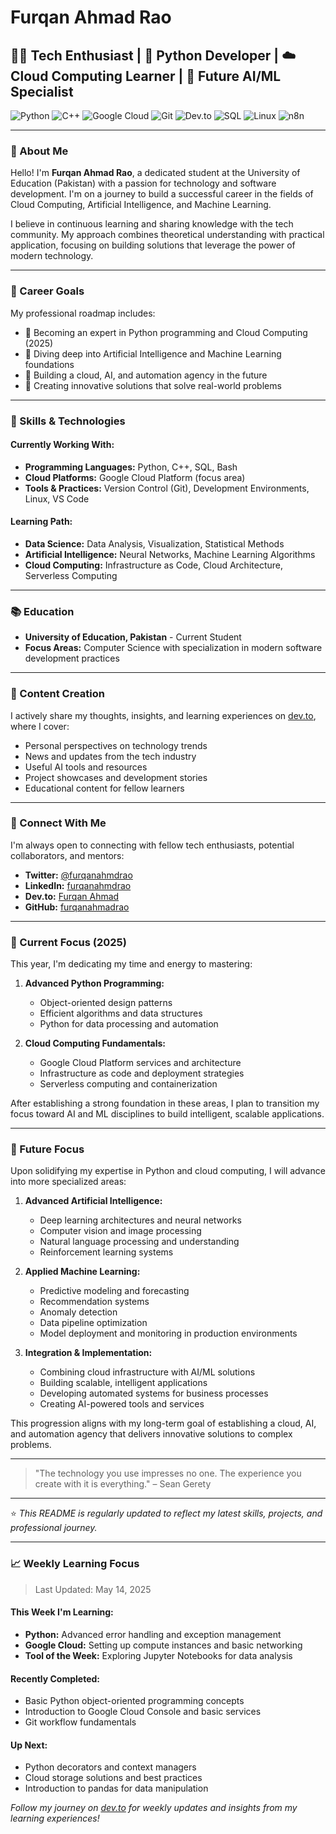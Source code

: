 # Furqan Ahmad Rao

## 👨‍💻 Tech Enthusiast | 🐍 Python Developer | ☁️ Cloud Computing Learner | 🤖 Future AI/ML Specialist

![Python](https://img.shields.io/badge/Python-3776AB?style=for-the-badge&logo=python&logoColor=white)
![C++](https://img.shields.io/badge/C%2B%2B-00599C?style=for-the-badge&logo=c%2B%2B&logoColor=white)
![Google Cloud](https://img.shields.io/badge/Google_Cloud-4285F4?style=for-the-badge&logo=google-cloud&logoColor=white)
![Git](https://img.shields.io/badge/GIT-E44C30?style=for-the-badge&logo=git&logoColor=white)
![Dev.to](https://img.shields.io/badge/dev.to-0A0A0A?style=for-the-badge&logo=dev.to&logoColor=white)
![SQL](https://img.shields.io/badge/SQL-025E8C?style=for-the-badge&logo=postgresql&logoColor=white)
![Linux](https://img.shields.io/badge/Linux-FCC624?style=for-the-badge&logo=linux&logoColor=black)
![n8n](https://img.shields.io/badge/n8n-1A1A1A?style=for-the-badge&logo=n8n&logoColor=orange)


---

### 🚀 About Me

Hello! I'm **Furqan Ahmad Rao**, a dedicated student at the University of Education (Pakistan) with a passion for technology and software development. I'm on a journey to build a successful career in the fields of Cloud Computing, Artificial Intelligence, and Machine Learning.

I believe in continuous learning and sharing knowledge with the tech community. My approach combines theoretical understanding with practical application, focusing on building solutions that leverage the power of modern technology.

---

### 🎯 Career Goals

My professional roadmap includes:

- 📌 Becoming an expert in Python programming and Cloud Computing (2025)
- 📌 Diving deep into Artificial Intelligence and Machine Learning foundations
- 📌 Building a cloud, AI, and automation agency in the future
- 📌 Creating innovative solutions that solve real-world problems

---

### 🧠 Skills & Technologies

#### Currently Working With:
- **Programming Languages:** Python, C++, SQL, Bash
- **Cloud Platforms:** Google Cloud Platform (focus area)
- **Tools & Practices:** Version Control (Git), Development Environments, Linux, VS Code

#### Learning Path:
- **Data Science:** Data Analysis, Visualization, Statistical Methods
- **Artificial Intelligence:** Neural Networks, Machine Learning Algorithms
- **Cloud Computing:** Infrastructure as Code, Cloud Architecture, Serverless Computing

---

### 📚 Education

- **University of Education, Pakistan** - Current Student
- **Focus Areas:** Computer Science with specialization in modern software development practices

---

### 📝 Content Creation

I actively share my thoughts, insights, and learning experiences on [dev.to](https://dev.to/furqanahmadrao), where I cover:

- Personal perspectives on technology trends
- News and updates from the tech industry
- Useful AI tools and resources
- Project showcases and development stories
- Educational content for fellow learners

---

### 🔗 Connect With Me

I'm always open to connecting with fellow tech enthusiasts, potential collaborators, and mentors:

- **Twitter:** [@furqanahmdrao](https://twitter.com/furqanahmdrao)
- **LinkedIn:** [furqanahmdrao](https://www.linkedin.com/in/furqanahmdrao)
- **Dev.to:** [Furqan Ahmad](https://dev.to/furqanahmadrao)
- **GitHub:** [furqanahmadrao](https://github.com/furqanahmadrao)

---

### 🌱 Current Focus (2025)

This year, I'm dedicating my time and energy to mastering:

1. **Advanced Python Programming:**
   - Object-oriented design patterns
   - Efficient algorithms and data structures
   - Python for data processing and automation

2. **Cloud Computing Fundamentals:**
   - Google Cloud Platform services and architecture
   - Infrastructure as code and deployment strategies
   - Serverless computing and containerization

After establishing a strong foundation in these areas, I plan to transition my focus toward AI and ML disciplines to build intelligent, scalable applications.

---

### 🔮 Future Focus

Upon solidifying my expertise in Python and cloud computing, I will advance into more specialized areas:

1. **Advanced Artificial Intelligence:**
   - Deep learning architectures and neural networks
   - Computer vision and image processing
   - Natural language processing and understanding
   - Reinforcement learning systems

2. **Applied Machine Learning:**
   - Predictive modeling and forecasting
   - Recommendation systems
   - Anomaly detection
   - Data pipeline optimization
   - Model deployment and monitoring in production environments

3. **Integration & Implementation:**
   - Combining cloud infrastructure with AI/ML solutions
   - Building scalable, intelligent applications
   - Developing automated systems for business processes
   - Creating AI-powered tools and services

This progression aligns with my long-term goal of establishing a cloud, AI, and automation agency that delivers innovative solutions to complex problems.

---

> "The technology you use impresses no one. The experience you create with it is everything." – Sean Gerety

---

⭐ *This README is regularly updated to reflect my latest skills, projects, and professional journey.*

---

### 📈 Weekly Learning Focus

> Last Updated: May 14, 2025

#### This Week I'm Learning:
- **Python:** Advanced error handling and exception management
- **Google Cloud:** Setting up compute instances and basic networking
- **Tool of the Week:** Exploring Jupyter Notebooks for data analysis

#### Recently Completed:
- Basic Python object-oriented programming concepts
- Introduction to Google Cloud Console and basic services
- Git workflow fundamentals

#### Up Next:
- Python decorators and context managers
- Cloud storage solutions and best practices
- Introduction to pandas for data manipulation

*Follow my journey on [dev.to](https://dev.to/furqanahmadrao) for weekly updates and insights from my learning experiences!*
